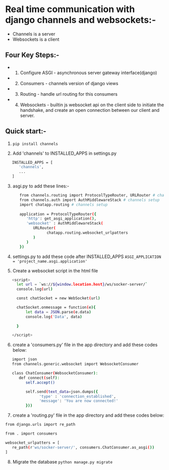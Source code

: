 # Real time communication with django channels and websockets:-
 - Channels is a server
 - Websockets is a client

## Four Key Steps:-

- 1. Configure ASGI - asynchronous server gateway interface(django)
- 2. Consumers - channels version of django views
- 3. Routing - handle url routing for this consumers

- 4. Websockets - builtin js websocket api on the client side to initiate the handshake, 
   and create an open connection between our client and server.

## Quick start:-
   1. ```pip install channels```

   2. Add 'channels' to INSTALLED_APPS in settings.py
   ```bash
      INSTALLED_APPS = [
         'channels',
         ...
      ]
   ```

   3. asgi.py to add these lines:-
      ```bash
         from channels.routing import ProtocolTypeRouter, URLRouter # channels setup
         from channels.auth import AuthMiddlewareStack # channels setup
         import chatapp.routing # channels setup
         
         application = ProtocolTypeRouter({
            'http': get_asgi_application(),
            'websocket' : AuthMiddlewareStack(
               URLRouter(
                     chatapp.routing.websocket_urlpatters
               )
            )
         })
      ```

   4. settings.py to add these code after INSTALLED_APPS
      ```ASGI_APPLICATION = 'project_name.asgi.application'```

   5. Create a websocket script in the html file
   ```bash
      <script>
        let url = `ws://${window.location.host}/ws/socker-server/`
        console.log(url)

        const chatSocket = new WebSocket(url)

        chatSocket.onmessage = function(e){
            let data = JSON.parse(e.data)
            console.log('Data', data)
            
        }

      </script>
   ```

   6. create a 'consumers.py' file in the app directory and add these codes below:
   ```bash
      import json
      from channels.generic.websocket import WebsocketConsumer

      class ChatConsumer(WebsocketConsumer):
         def connect(self):
            self.accept()

            self.send(text_data=json.dumps({
                  'type' : 'connection_established',
                  'message': 'You are now connected!'
            }))
   ```

   7. create a 'routing.py' file in the app directory and add these codes below:
   ```bash
   from django.urls import re_path

   from . import consumers

   websocket_urlpatters = [
      re_path(r'ws/socker-server/', consumers.ChatConsumer.as_asgi())
   ]
   ```

   8. Migrate the database ```python manage.py migrate```
